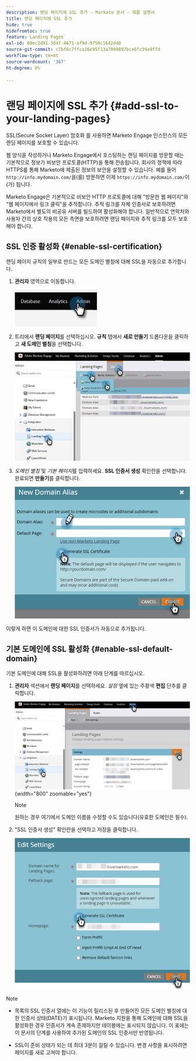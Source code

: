 ```yaml
---
description: 랜딩 페이지에 SSL 추가 - Marketo 문서 - 제품 설명서
title: 랜딩 페이지에 SSL 추가
hide: true
hidefromtoc: true
feature: Landing Pages
exl-id: 00ec2d91-3d4f-4671-af9d-9750c1642d40
source-git-commit: c7bf6c7ffca16e95f13a7009897bce6fc39a9ffd
workflow-type: tm+mt
source-wordcount: '367'
ht-degree: 0%

---
```


# 랜딩 페이지에 SSL 추가 {#add-ssl-to-your-landing-pages}

SSL(Secure Socket Layer) 암호화 를 사용하면 Marketo Engage 인스턴스의 모든 랜딩 페이지를 보호할 수 있습니다.

웹 양식을 작성하거나 Marketo Engage에서 호스팅하는 랜딩 페이지를 방문할 때는 기본적으로 정보가 비보안 프로토콜(HTTP)을 통해 전송됩니다. 회사의 정책에 따라 HTTPS를 통해 Marketo에 제출된 정보의 보안을 설정할 수 있습니다. 예를 들어 `http://info.mydomain.com/`을(를) 방문하면 이제 `https://info.mydomain.com/`이(가) 됩니다.

Marketo Engage은 기본적으로 비보안 HTTP 프로토콜에 대해 &quot;방문한 웹 페이지&quot;와 &quot;웹 페이지에서 링크 클릭&quot;을 추적합니다. 추적 링크를 자체 인증서로 보호하려면 Marketo에서 별도의 비공유 서버를 빌드하여 활성화해야 합니다. 일반적으로 연락처와 사용자 간의 상호 작용의 모든 측면을 보호하려면 랜딩 페이지와 추적 링크를 모두 보호해야 합니다.

## SSL 인증 활성화 {#enable-ssl-certification}

랜딩 페이지 규칙의 일부로 만드는 모든 도메인 별칭에 대해 SSL을 자동으로 추가합니다.

1. **관리자** 영역으로 이동합니다.

   ![](assets/add-ssl-to-your-landing-pages-1.png)

1. 트리에서 **랜딩 페이지**&#x200B;를 선택하십시오. **규칙** 탭에서 **새로 만들기** 드롭다운을 클릭하고 **새 도메인 별칭**&#x200B;을 선택합니다.

   ![](assets/add-ssl-to-your-landing-pages-2.png)

1. _도메인 별칭_ 및 _기본 페이지_&#x200B;를 입력하세요. **SSL 인증서 생성** 확인란을 선택합니다. 완료되면 **만들기**&#x200B;를 클릭합니다.

   ![](assets/add-ssl-to-your-landing-pages-3.png)

이렇게 하면 이 도메인에 대한 SSL 인증서가 자동으로 추가됩니다.

## 기본 도메인에 SSL 활성화 {#enable-ssl-default-domain}

기본 도메인에 대해 SSL을 활성화하려면 아래 단계를 따르십시오.

1. **관리자** 섹션에서 **랜딩 페이지**&#x200B;를 선택하세요. _설정_ 옆에 있는 주황색 **편집** 단추를 클릭합니다.

   ![](assets/add-ssl-to-your-landing-pages-4.png){width="800" zoomable="yes"}

   >[!NOTE]
   >
   >원하는 경우 여기에서 도메인 이름을 수정할 수도 있습니다(유효한 도메인은 필수).

1. &quot;SSL 인증서 생성&quot; 확인란을 선택하고 저장을 클릭합니다.

   ![](assets/add-ssl-to-your-landing-pages-5.png)

>[!NOTE]
>
>* 목록의 SSL 인증서 열에는 이 기능이 릴리스된 후 만들어진 모든 도메인 별칭에 대한 인증서 상태(DATE)가 표시됩니다. Marketo 지원을 통해 도메인에 대해 SSL을 활성화한 경우 인증서가 계속 존재하지만 테이블에는 표시되지 않습니다. 이 표에는 이 문서의 단계를 사용하여 추가된 도메인의 SSL 인증서만 반영됩니다.
>
>* SSL이 준비 상태가 되는 데 최대 3분이 걸릴 수 있습니다. 변경 사항을 표시하려면 페이지를 새로 고쳐야 합니다.
